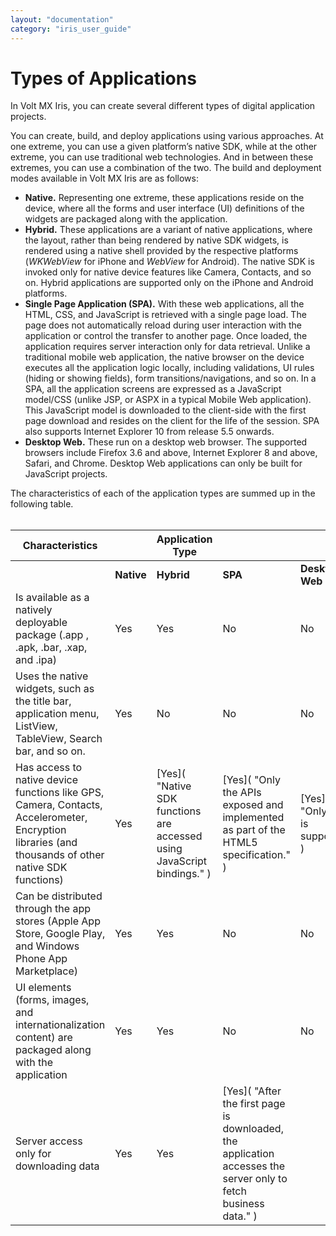 ```yaml
---
layout: "documentation"
category: "iris_user_guide"
---
```

                          


Types of Applications
=====================

In Volt MX Iris, you can create several different types of digital application projects.

You can create, build, and deploy applications using various approaches. At one extreme, you can use a given platform’s native SDK, while at the other extreme, you can use traditional web technologies. And in between these extremes, you can use a combination of the two. The build and deployment modes available in Volt MX Iris are as follows:

*   **Native.** Representing one extreme, these applications reside on the device, where all the forms and user interface (UI) definitions of the widgets are packaged along with the application.
*   **Hybrid.** These applications are a variant of native applications, where the layout, rather than being rendered by native SDK widgets, is rendered using a native shell provided by the respective platforms (_WKWebView_ for iPhone and _WebView_ for Android). The native SDK is invoked only for native device features like Camera, Contacts, and so on. Hybrid applications are supported only on the iPhone and Android platforms.
*   **Single Page Application (SPA).** With these web applications, all the HTML, CSS, and JavaScript is retrieved with a single page load. The page does not automatically reload during user interaction with the application or control the transfer to another page. Once loaded, the application requires server interaction only for data retrieval. Unlike a traditional mobile web application, the native browser on the device executes all the application logic locally, including validations, UI rules (hiding or showing fields), form transitions/navigations, and so on. In a SPA, all the application screens are expressed as a JavaScript model/CSS (unlike JSP, or ASPX in a typical Mobile Web application). This JavaScript model is downloaded to the client-side with the first page download and resides on the client for the life of the session. SPA also supports Internet Explorer 10 from release 5.5 onwards.
*   **Desktop Web.** These run on a desktop web browser. The supported browsers include Firefox 3.6 and above, Internet Explorer 8 and above, Safari, and Chrome. Desktop Web applications can only be built for JavaScript projects.

The characteristics of each of the application types are summed up in the following table.  
 

  
|**Characteristics** ||  **Application Type** |||
| --- | --- | --- | --- | --- |
|| **Native** | **Hybrid**  | **SPA** | **Desktop Web** |
| Is available as a natively deployable package (.app , .apk, .bar, .xap, and .ipa) | Yes | Yes | No | No |   
| Uses the native widgets, such as the title bar, application menu, ListView, TableView, Search bar, and so on. | Yes | No | No | No |
| Has access to native device functions like GPS, Camera, Contacts, Accelerometer, Encryption libraries (and thousands of other native SDK functions) | Yes | [Yes]( "Native SDK functions are accessed using JavaScript bindings." ) | [Yes]( "Only the APIs exposed and implemented as part of the HTML5 specification." ) | [Yes]( "Only GPS is supported." ) |
| Can be distributed through the app stores (Apple App Store, Google Play, and Windows Phone App Marketplace) | Yes | Yes | No | No |
| UI elements (forms, images, and internationalization content) are packaged along with the application | Yes | Yes | No | No |
| Server access only for downloading data | Yes | Yes | [Yes]( "After the first page is downloaded, the application accesses the server only to fetch business data." ) |  |
